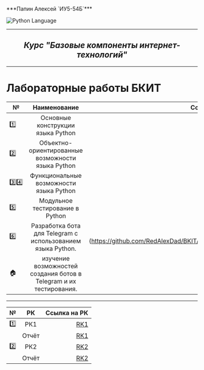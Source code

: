 <p> ***Папин Алексей `ИУ5-54Б`*** </p>
<img src="https://img.shields.io/badge/language-Python-blue.svg" alt="Python Language">

___

<h2 align="center"><i>Курс "Базовые компоненты интернет-технологий"</i></h2>

___

# **Лабораторные работы БКИТ**

| №             |                                    Наименование                                     |                                                 Ссылка на лаб |
|---------------|:-----------------------------------------------------------------------------------:|--------------------------------------------------------------:|
| :one:         |                          Основные конструкции языка Python                          |      [Lab: 1](https://github.com/RedAlexDad/BKIT/tree/Lab_01) |
| :two:         |                  Объектно-ориентированные возможности языка Python                  |      [Lab: 2](https://github.com/RedAlexDad/BKIT/tree/Lab_02) |
| :three::four: |                       Функциональные возможности языка Python                       | [Lab: 3-4](https://github.com/RedAlexDad/BKIT/tree/Lab_03-04) |
| :five:        |                           Модульное тестирование в Python                           |      [Lab: 5](https://github.com/RedAlexDad/BKIT/tree/Lab_05) |
| :six:         |             Разработка бота для Telegram с использованием языка Python.             |     [Lab: 6] (https://github.com/RedAlexDad/BKIT/tree/Lab_06) |
| :house:    |         изучение возможностей создания ботов в Telegram и их тестирования.          |  [HOMEWORK](https://github.com/RedAlexDad/BKIT/tree/homework) |

___

| №     |  РК   |                                                              Ссылка на РК |
|-------|:-----:|--------------------------------------------------------------------------:|
| :one: |  РК1  |                       [RK1](https://github.com/RedAlexDad/BKIT/tree/RK_1) |
|       | Отчёт | [RK1](https://github.com/RedAlexDad/BKIT/blob/RK_1/Отчет%20по%20РК№1.pdf) |
| :two: |  РК2  |                       [RK2](https://github.com/RedAlexDad/BKIT/tree/RK_2) |
|       | Отчёт | [RK2](https://github.com/RedAlexDad/BKIT/blob/RK_2/Отчет%20по%20РК№2.pdf) |